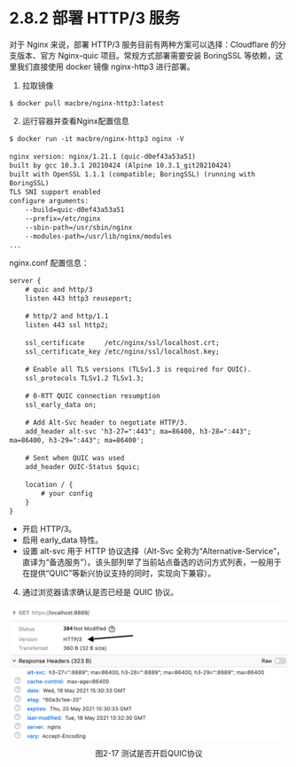 # 2.8.2 部署 HTTP/3 服务

对于 Nginx 来说，部署 HTTP/3 服务目前有两种方案可以选择：Cloudflare 的分支版本、官方 Nginx-quic 项目。常规方式部署需要安装 BoringSSL 等依赖，这里我们直接使用 docker 镜像 nginx-http3 进行部署。

1. 拉取镜像
```
$ docker pull macbre/nginx-http3:latest
```

2. 运行容器并查看Nginx配置信息
```
$ docker run -it macbre/nginx-http3 nginx -V

nginx version: nginx/1.21.1 (quic-d0ef43a53a51)
built by gcc 10.3.1 20210424 (Alpine 10.3.1_git20210424) 
built with OpenSSL 1.1.1 (compatible; BoringSSL) (running with BoringSSL)
TLS SNI support enabled
configure arguments: 
	--build=quic-d0ef43a53a51
	--prefix=/etc/nginx 
	--sbin-path=/usr/sbin/nginx 
	--modules-path=/usr/lib/nginx/modules 
...
```
nginx.conf 配置信息：

```
server {
    # quic and http/3
    listen 443 http3 reuseport;

    # http/2 and http/1.1
    listen 443 ssl http2;

    ssl_certificate     /etc/nginx/ssl/localhost.crt;
    ssl_certificate_key /etc/nginx/ssl/localhost.key;

    # Enable all TLS versions (TLSv1.3 is required for QUIC).
    ssl_protocols TLSv1.2 TLSv1.3;

    # 0-RTT QUIC connection resumption
    ssl_early_data on;

    # Add Alt-Svc header to negotiate HTTP/3.
    add_header alt-svc 'h3-27=":443"; ma=86400, h3-28=":443"; ma=86400, h3-29=":443"; ma=86400';

    # Sent when QUIC was used
    add_header QUIC-Status $quic;

    location / {
        # your config
    }
}
```

- 开启 HTTP/3。
- 启用 early_data 特性。
- 设置 alt-svc 用于 HTTP 协议选择（Alt-Svc 全称为“Alternative-Service”，直译为“备选服务”）。该头部列举了当前站点备选的访问方式列表，一般用于在提供“QUIC”等新兴协议支持的同时，实现向下兼容）。


4. 通过浏览器请求确认是否已经是 QUIC 协议。

<div  align="center">
	<img src="../assets/nginx-quic.png" width = "500"  align=center />
    <p>图2-17 测试是否开启QUIC协议</p>
</div>
